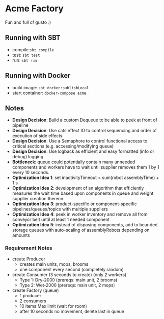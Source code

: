 # Acme Factory

Fun and full of gusto :)

## Running with SBT

* compile:`sbt compile`
* test: `sbt test`
* run: `sbt run`

## Running with Docker
* build image: `sbt docker:publishLocal`
* start container: `docker-compose acme`

## Notes
* **Design Decision**: Build a custom Dequeue to be able to peek at front of pipeline
* **Design Decision**: Use cats effect IO to control sequencing and order of execution of side effects
* **Design Decision**: Use a Semaphore to control functional access to critical sections (e.g. accessing/modifying queue)
* **Design Decision**: Use logback as efficient and easy formatted (info or debug) logging
* **Bottleneck**: queue could potentially contain many unneeded components and workers have to wait until supplier removes them 1 by 1 every 10 seconds.
* **Optimization Idea 1**: set inactivityTimeout = sum(robot assemblyTime) + 1 s
* **Optimization Idea 2**: development of an algorithm that efficiently measures the wait time based upon components in queue and weight supplier creation thereon
* **Optimization Idea 3**: product-specific or component-specific pipelines/queues/topics with multiple suppliers
* **Optimization Idea 4**: peek in worker inventory and remove all from conveyor belt until at least 1 needed component
* **Optimization Idea 5**: instead of disposing components, add to bounded storage queues with auto-scaling of assemblyRobots depending on amounts
### Requirement Notes
* create Producer
  - creates main units, mops, brooms
  - one component every second (completely random)
* create Consumer (3 seconds to create) (only 2 workers)
  - Type 1: Dry-2000 (prereqs: main unit, 2 brooms)
  - Type 2: Wet-2000 (prereqs: main unit, 2 mops)
* create Factory (queue)
  - 1 producer
  - 2 consumers
  - 10 items Max limit (wait for room)
  - after 10 seconds no movement, delete last in queue
